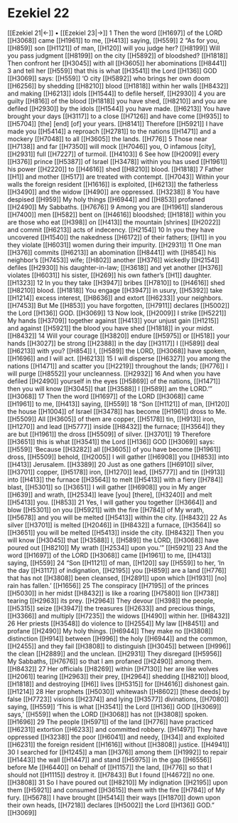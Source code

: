# Ezekiel 22
[[Ezekiel 21|←]] • [[Ezekiel 23|→]]
1 Then the word [[H1697]] of the LORD [[H3068]] came [[H1961]] to me, [[H413]] saying, [[H559]] 
2 “As for you, [[H859]] son [[H1121]] of man, [[H120]] will you judge her? [[H8199]] Will you pass judgment [[H8199]] on the city [[H5892]] of bloodshed? [[H1818]] Then confront her [[H3045]] with all [[H3605]] her abominations [[H8441]] 
3 and tell her [[H559]] that this is what [[H3541]] the Lord [[H136]] GOD [[H3069]] says: [[H559]] ‘O city [[H5892]] who brings her own doom [[H6256]] by shedding [[H8210]] blood [[H1818]] within her walls [[H8432]] and making [[H6213]] idols [[H1544]] to defile herself, [[H2930]] 
4 you are guilty [[H816]] of the blood [[H1818]] you have shed, [[H8210]] and you are defiled [[H2930]] by the idols [[H1544]] you have made. [[H6213]] You have brought your days [[H3117]] to a close [[H7126]] and have come [[H935]] to [[H5704]] [the] [end] [of] your years. [[H8141]] Therefore [[H5921]] I have made you [[H5414]] a reproach [[H2781]] to the nations [[H1471]] and a mockery [[H7048]] to all [[H3605]] the lands. [[H776]] 
5 Those near [[H7138]] and far [[H7350]] will mock [[H7046]] you,  O infamous [city], [[H2931]] full [[H7227]] of turmoil. [[H4103]] 
6 See how [[H2009]] every [[H376]] prince [[H5387]] of Israel [[H3478]] within you  has used [[H1961]] his power [[H2220]] to [[H4616]] shed [[H8210]] blood. [[H1818]] 
7 Father [[H1]] and mother [[H517]] are treated with contempt. [[H7043]] Within your walls  the foreign resident [[H1616]] is exploited, [[H6213]] the fatherless [[H3490]] and the widow [[H490]] are oppressed. [[H3238]] 
8 You have despised [[H959]] My holy things [[H6944]] and [[H853]] profaned [[H2490]] My Sabbaths. [[H7676]] 
9 Among you  are [[H1961]] slanderous [[H7400]] men [[H582]] bent on [[H4616]] bloodshed; [[H1818]] within you  are those who eat [[H398]] on [[H413]] the mountain [shrines] [[H2022]] and commit [[H6213]] acts of indecency. [[H2154]] 
10 In you  they have uncovered [[H1540]] the nakedness [[H6172]] of their fathers; [[H1]] in you  they violate [[H6031]] women during their impurity. [[H2931]] 
11 One man [[H376]] commits [[H6213]] an abomination [[H8441]] with [[H854]] his neighbor’s [[H7453]] wife; [[H802]] another [[H376]] wickedly [[H2154]] defiles [[H2930]] his daughter-in-law; [[H3618]] and yet another [[H376]] violates [[H6031]] his sister, [[H269]] his own father’s [[H1]] daughter. [[H1323]] 
12 In you  they take [[H3947]] bribes [[H7810]] to [[H4616]] shed [[H8210]] blood. [[H1818]] You engage [[H3947]] in usury, [[H5392]] take [[H1214]] excess interest, [[H8636]] and extort [[H6233]] your neighbors. [[H7453]] But Me [[H853]] you have forgotten, [[H7911]] declares [[H5002]] the Lord [[H136]] GOD. [[H3069]] 
13 Now look, [[H2009]] I strike [[H5221]] My hands [[H3709]] together against [[H413]] your unjust gain [[H1215]] and against [[H5921]] the blood you have shed [[H1818]] in your midst. [[H8432]] 
14 Will your courage [[H3820]] endure [[H5975]] or [[H518]] your hands [[H3027]] be strong [[H2388]] in the day [[H3117]] I [[H589]] deal [[H6213]] with you? [[H854]] I, [[H589]] the LORD, [[H3068]] have spoken, [[H1696]] and I will act. [[H6213]] 
15 I will disperse [[H6327]] you among the nations [[H1471]] and scatter you [[H2219]] throughout the lands; [[H776]] I will purge [[H8552]] your uncleanness. [[H2932]] 
16 And when you have defiled [[H2490]] yourself  in the eyes [[H5869]] of the nations, [[H1471]] then you will know [[H3045]] that [[H3588]] I [[H589]] am the LORD.’” [[H3068]] 
17 Then the word [[H1697]] of the LORD [[H3068]] came [[H1961]] to me, [[H413]] saying, [[H559]] 
18 “Son [[H1121]] of man, [[H120]] the house [[H1004]] of Israel [[H3478]] has become [[H1961]] dross to Me. [[H5509]] All [[H3605]] of them are copper, [[H5178]] tin, [[H913]] iron, [[H1270]] and lead [[H5777]] inside [[H8432]] the furnace; [[H3564]] they are but [[H1961]] the dross [[H5509]] of silver. [[H3701]] 
19 Therefore [[H3651]] this is what [[H3541]] the Lord [[H136]] GOD [[H3069]] says: [[H559]] ‘Because [[H3282]] all [[H3605]] of you have become [[H1961]] dross, [[H5509]] behold, [[H2005]] I will gather [[H6908]] you [[H853]] into [[H413]] Jerusalem. [[H3389]] 
20 Just as one gathers [[H6910]] silver, [[H3701]] copper, [[H5178]] iron, [[H1270]] lead, [[H5777]] and tin [[H913]] into [[H413]] the furnace [[H3564]] to melt [[H5413]] with a fiery [[H784]] blast, [[H5301]] so [[H3651]] I will gather [[H6908]] you in My anger [[H639]] and wrath, [[H2534]] leave [you] [there], [[H3240]] and melt [[H5413]] you. [[H853]] 
21 Yes, I will gather you together [[H3664]] and blow [[H5301]] on you [[H5921]] with the fire [[H784]] of My wrath, [[H5678]] and you will be melted [[H5413]] within the city. [[H8432]] 
22 As silver [[H3701]] is melted [[H2046]] in [[H8432]] a furnace, [[H3564]] so [[H3651]] you will be melted [[H5413]] inside the city. [[H8432]] Then you will know [[H3045]] that [[H3588]] I, [[H589]] the LORD, [[H3068]] have poured out [[H8210]] My wrath [[H2534]] upon you.’” [[H5921]] 
23 And the word [[H1697]] of the LORD [[H3068]] came [[H1961]] to me, [[H413]] saying, [[H559]] 
24 “Son [[H1121]] of man, [[H120]] say [[H559]] to her,  ‘In the day [[H3117]] of indignation, [[H2195]] you [[H859]] are a land [[H776]] that has not [[H3808]] been cleansed, [[H2891]] upon which [[H1931]] [no] rain has fallen.’ [[H1656]] 
25 The conspiracy [[H7195]] of the princes [[H5030]] in her midst [[H8432]] is like a roaring [[H7580]] lion [[H738]] tearing [[H2963]] its prey. [[H2964]] They devour [[H398]] the people, [[H5315]] seize [[H3947]] the treasures [[H2633]] and precious things, [[H3366]] and multiply [[H7235]] the widows [[H490]] within her. [[H8432]] 
26 Her priests [[H3548]] do violence to [[H2554]] My law [[H8451]] and profane [[H2490]] My holy things. [[H6944]] They make no [[H3808]] distinction [[H914]] between [[H996]] the holy [[H6944]] and the common, [[H2455]] and they fail [[H3808]] to distinguish [[H3045]] between [[H996]] the clean [[H2889]] and the unclean. [[H2931]] They disregard [[H5956]] My Sabbaths, [[H7676]] so that I am profaned [[H2490]] among them. [[H8432]] 
27 Her officials [[H8269]] within [[H7130]] her are like wolves [[H2061]] tearing [[H2963]] their prey, [[H2964]] shedding [[H8210]] blood, [[H1818]] and destroying [[H6]] lives [[H5315]] for [[H4616]] dishonest gain. [[H1214]] 
28 Her prophets [[H5030]] whitewash [[H8602]] [these deeds]  by false [[H7723]] visions [[H2374]] and lying [[H3577]] divinations, [[H7080]] saying, [[H559]] ‘This is what [[H3541]] the Lord [[H136]] GOD [[H3069]] says,’ [[H559]] when the LORD [[H3068]] has not [[H3808]] spoken. [[H1696]] 
29 The people [[H5971]] of the land [[H776]] have practiced [[H6231]] extortion [[H6233]] and committed robbery. [[H1497]] They have oppressed [[H3238]] the poor [[H6041]] and needy, [[H34]] and exploited [[H6231]] the foreign resident [[H1616]] without [[H3808]] justice. [[H4941]] 
30 I searched for [[H1245]] a man [[H376]] among them [[H1992]] to repair [[H1443]] the wall [[H1447]] and stand [[H5975]] in the gap [[H6556]] before Me [[H6440]] on behalf of [[H1157]] the land, [[H776]] so that I should not [[H1115]] destroy it. [[H7843]] But I found [[H4672]] no one. [[H3808]] 
31 So I have poured out [[H8210]] My indignation [[H2195]] upon them [[H5921]] and consumed [[H3615]] them with the fire [[H784]] of My fury. [[H5678]] I have brought [[H5414]] their ways [[H1870]] down upon their own heads, [[H7218]] declares [[H5002]] the Lord [[H136]] GOD.” [[H3069]] 
